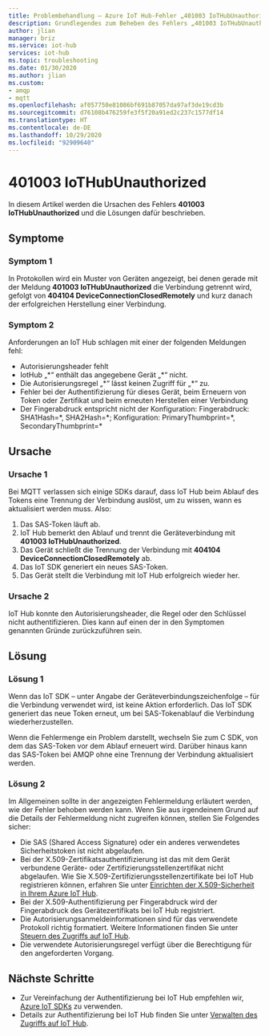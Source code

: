 ```yaml
---
title: Problembehandlung – Azure IoT Hub-Fehler „401003 IoTHubUnauthorized“
description: Grundlegendes zum Beheben des Fehlers „401003 IoTHubUnauthorized“
author: jlian
manager: briz
ms.service: iot-hub
services: iot-hub
ms.topic: troubleshooting
ms.date: 01/30/2020
ms.author: jlian
ms.custom:
- amqp
- mqtt
ms.openlocfilehash: af057750e81086bf691b87057da97af3de19cd3b
ms.sourcegitcommit: d76108b476259fe3f5f20a91ed2c237c1577df14
ms.translationtype: HT
ms.contentlocale: de-DE
ms.lasthandoff: 10/29/2020
ms.locfileid: "92909640"
---
```

# <a name="401003-iothubunauthorized"></a>401003 IoTHubUnauthorized

In diesem Artikel werden die Ursachen des Fehlers **401003 IoTHubUnauthorized** und die Lösungen dafür beschrieben.

## <a name="symptoms"></a>Symptome

### <a name="symptom-1"></a>Symptom 1

In Protokollen wird ein Muster von Geräten angezeigt, bei denen gerade mit der Meldung **401003 IoTHubUnauthorized** die Verbindung getrennt wird, gefolgt von **404104 DeviceConnectionClosedRemotely** und kurz danach der erfolgreichen Herstellung einer Verbindung.

### <a name="symptom-2"></a>Symptom 2

Anforderungen an IoT Hub schlagen mit einer der folgenden Meldungen fehl:

* Autorisierungsheader fehlt
* IotHub „\*“ enthält das angegebene Gerät „\*“ nicht.
* Die Autorisierungsregel „\*“ lässt keinen Zugriff für „\*“ zu.
* Fehler bei der Authentifizierung für dieses Gerät, beim Erneuern von Token oder Zertifikat und beim erneuten Herstellen einer Verbindung
* Der Fingerabdruck entspricht nicht der Konfiguration: Fingerabdruck: SHA1Hash=\*, SHA2Hash=\*; Konfiguration: PrimaryThumbprint=\*, SecondaryThumbprint=\*

## <a name="cause"></a>Ursache

### <a name="cause-1"></a>Ursache 1

Bei MQTT verlassen sich einige SDKs darauf, dass IoT Hub beim Ablauf des Tokens eine Trennung der Verbindung auslöst, um zu wissen, wann es aktualisiert werden muss. Also: 

1. Das SAS-Token läuft ab.
1. IoT Hub bemerkt den Ablauf und trennt die Geräteverbindung mit **401003 IoTHubUnauthorized**.
1. Das Gerät schließt die Trennung der Verbindung mit **404104 DeviceConnectionClosedRemotely** ab.
1. Das IoT SDK generiert ein neues SAS-Token.
1. Das Gerät stellt die Verbindung mit IoT Hub erfolgreich wieder her.

### <a name="cause-2"></a>Ursache 2

IoT Hub konnte den Autorisierungsheader, die Regel oder den Schlüssel nicht authentifizieren. Dies kann auf einen der in den Symptomen genannten Gründe zurückzuführen sein.

## <a name="solution"></a>Lösung

### <a name="solution-1"></a>Lösung 1

Wenn das IoT SDK – unter Angabe der Geräteverbindungszeichenfolge – für die Verbindung verwendet wird, ist keine Aktion erforderlich. Das IoT SDK generiert das neue Token erneut, um bei SAS-Tokenablauf die Verbindung wiederherzustellen. 

Wenn die Fehlermenge ein Problem darstellt, wechseln Sie zum C SDK, von dem das SAS-Token vor dem Ablauf erneuert wird. Darüber hinaus kann das SAS-Token bei AMQP ohne eine Trennung der Verbindung aktualisiert werden.

### <a name="solution-2"></a>Lösung 2

Im Allgemeinen sollte in der angezeigten Fehlermeldung erläutert werden, wie der Fehler behoben werden kann. Wenn Sie aus irgendeinem Grund auf die Details der Fehlermeldung nicht zugreifen können, stellen Sie Folgendes sicher:

- Die SAS (Shared Access Signature) oder ein anderes verwendetes Sicherheitstoken ist nicht abgelaufen.
- Bei der X.509-Zertifikatsauthentifizierung ist das mit dem Gerät verbundene Geräte- oder Zertifizierungsstellenzertifikat nicht abgelaufen. Wie Sie X.509-Zertifizierungsstellenzertifikate bei IoT Hub registrieren können, erfahren Sie unter [Einrichten der X.509-Sicherheit in Ihrem Azure IoT Hub](iot-hub-security-x509-get-started.md).
- Bei der X.509-Authentifizierung per Fingerabdruck wird der Fingerabdruck des Gerätezertifikats bei IoT Hub registriert.
- Die Autorisierungsanmeldeinformationen sind für das verwendete Protokoll richtig formatiert. Weitere Informationen finden Sie unter [Steuern des Zugriffs auf IoT Hub](iot-hub-devguide-security.md).
- Die verwendete Autorisierungsregel verfügt über die Berechtigung für den angeforderten Vorgang.

## <a name="next-steps"></a>Nächste Schritte

- Zur Vereinfachung der Authentifizierung bei IoT Hub empfehlen wir, [Azure IoT SDKs](iot-hub-devguide-sdks.md) zu verwenden.
- Details zur Authentifizierung bei IoT Hub finden Sie unter [Verwalten des Zugriffs auf IoT Hub](iot-hub-devguide-security.md).
